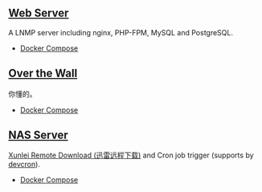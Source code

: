 
## [Web Server](https://github.com/ychongsaytc/docker-images/tree/master/web)

A LNMP server including nginx, PHP-FPM, MySQL and PostgreSQL.

- [Docker Compose](https://github.com/ychongsaytc/docker-images/blob/master/web/docker-compose.yml)

## [Over the Wall](https://github.com/ychongsaytc/docker-images/tree/master/overthewall)

你懂的。

- [Docker Compose](https://github.com/ychongsaytc/docker-images/blob/master/overthewall/docker-compose.yml)

## [NAS Server](https://github.com/ychongsaytc/docker-images/tree/master/nas)

[Xunlei Remote Download (迅雷远程下载)](http://yuancheng.xunlei.com/) and Cron job trigger (supports by [devcron](https://pypi.python.org/pypi/devcron)).

- [Docker Compose](https://github.com/ychongsaytc/docker-images/blob/master/nas/docker-compose.yml)

